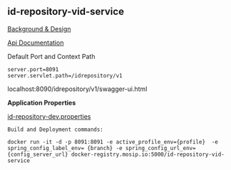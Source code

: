## id-repository-vid-service


[Background & Design](../../docs/design/idrepository/vid-service.md)

[Api Documentation]( https://github.com/mosip/mosip/wiki/ID-Repository-API)

Default Port and Context Path

```
server.port=8091
server.servlet.path=/idrepository/v1
```
localhost:8090/idrepository/v1/swagger-ui.html


**Application Properties**

[id-repository-dev.properties](https://github.com/mosip/mosip-configuration/blob/0.12.0/config/id-repository-dev.properties)


```
Build and Deployment commands:

docker run -it -d -p 8091:8091 -e active_profile_env={profile}  -e spring_config_label_env= {branch} -e spring_config_url_env={config_server_url} docker-registry.mosip.io:5000/id-repository-vid-service

```
